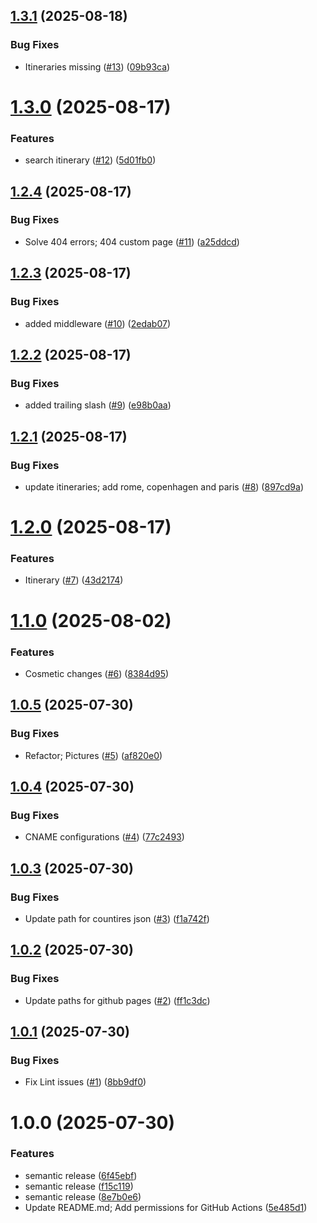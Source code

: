 ## [1.3.1](https://github.com/user-cube/visitedplaces/compare/v1.3.0...v1.3.1) (2025-08-18)


### Bug Fixes

* Itineraries missing ([#13](https://github.com/user-cube/visitedplaces/issues/13)) ([09b93ca](https://github.com/user-cube/visitedplaces/commit/09b93ca6de84d4237513172bea8579153b869e7e))

# [1.3.0](https://github.com/user-cube/visitedplaces/compare/v1.2.4...v1.3.0) (2025-08-17)


### Features

* search itinerary ([#12](https://github.com/user-cube/visitedplaces/issues/12)) ([5d01fb0](https://github.com/user-cube/visitedplaces/commit/5d01fb0b43112642be8412d9d71207c76f1a91f3))

## [1.2.4](https://github.com/user-cube/visitedplaces/compare/v1.2.3...v1.2.4) (2025-08-17)


### Bug Fixes

* Solve 404 errors; 404 custom page ([#11](https://github.com/user-cube/visitedplaces/issues/11)) ([a25ddcd](https://github.com/user-cube/visitedplaces/commit/a25ddcdf0d0d4fae005b06328ec569fb5328665d))

## [1.2.3](https://github.com/user-cube/visitedplaces/compare/v1.2.2...v1.2.3) (2025-08-17)


### Bug Fixes

* added middleware ([#10](https://github.com/user-cube/visitedplaces/issues/10)) ([2edab07](https://github.com/user-cube/visitedplaces/commit/2edab0799b9262bf851c39ccde96fbc724e447ad))

## [1.2.2](https://github.com/user-cube/visitedplaces/compare/v1.2.1...v1.2.2) (2025-08-17)


### Bug Fixes

* added trailing slash ([#9](https://github.com/user-cube/visitedplaces/issues/9)) ([e98b0aa](https://github.com/user-cube/visitedplaces/commit/e98b0aa61d2a6d58d087cecc8f634c8178e53f24))

## [1.2.1](https://github.com/user-cube/visitedplaces/compare/v1.2.0...v1.2.1) (2025-08-17)


### Bug Fixes

* update itineraries; add rome, copenhagen and paris ([#8](https://github.com/user-cube/visitedplaces/issues/8)) ([897cd9a](https://github.com/user-cube/visitedplaces/commit/897cd9ab9b64ffec283af5c831d869b59d799825))

# [1.2.0](https://github.com/user-cube/visitedplaces/compare/v1.1.0...v1.2.0) (2025-08-17)


### Features

* Itinerary ([#7](https://github.com/user-cube/visitedplaces/issues/7)) ([43d2174](https://github.com/user-cube/visitedplaces/commit/43d21749b814734e89944d483ca5f878bd8c449f))

# [1.1.0](https://github.com/user-cube/visitedplaces/compare/v1.0.5...v1.1.0) (2025-08-02)


### Features

* Cosmetic changes ([#6](https://github.com/user-cube/visitedplaces/issues/6)) ([8384d95](https://github.com/user-cube/visitedplaces/commit/8384d952238ae719453c789aef261938373c7dfd))

## [1.0.5](https://github.com/user-cube/visitedplaces/compare/v1.0.4...v1.0.5) (2025-07-30)


### Bug Fixes

* Refactor; Pictures ([#5](https://github.com/user-cube/visitedplaces/issues/5)) ([af820e0](https://github.com/user-cube/visitedplaces/commit/af820e01f716e712a7c1b4c5b52432c580e234b3))

## [1.0.4](https://github.com/user-cube/visitedplaces/compare/v1.0.3...v1.0.4) (2025-07-30)


### Bug Fixes

* CNAME configurations ([#4](https://github.com/user-cube/visitedplaces/issues/4)) ([77c2493](https://github.com/user-cube/visitedplaces/commit/77c24937ab3d3579f43f6ca85aaff34ddd174cf2))

## [1.0.3](https://github.com/user-cube/visitedplaces/compare/v1.0.2...v1.0.3) (2025-07-30)


### Bug Fixes

* Update path for countires json ([#3](https://github.com/user-cube/visitedplaces/issues/3)) ([f1a742f](https://github.com/user-cube/visitedplaces/commit/f1a742f321a683a116edc824ba53aa98ec05826c))

## [1.0.2](https://github.com/user-cube/visitedplaces/compare/v1.0.1...v1.0.2) (2025-07-30)


### Bug Fixes

* Update paths for github pages ([#2](https://github.com/user-cube/visitedplaces/issues/2)) ([ff1c3dc](https://github.com/user-cube/visitedplaces/commit/ff1c3dc764dfd8f2536ce7aee4a3f041226e891f))

## [1.0.1](https://github.com/user-cube/visitedplaces/compare/v1.0.0...v1.0.1) (2025-07-30)


### Bug Fixes

* Fix Lint issues ([#1](https://github.com/user-cube/visitedplaces/issues/1)) ([8bb9df0](https://github.com/user-cube/visitedplaces/commit/8bb9df03ca9edee48b990d3ea0731a55bffbf980))

# 1.0.0 (2025-07-30)


### Features

* semantic release ([6f45ebf](https://github.com/user-cube/visitedplaces/commit/6f45ebf45f0884c29d45517b2c1b60147671b988))
* semantic release ([f15c119](https://github.com/user-cube/visitedplaces/commit/f15c11972132a58452388ec64102498baba4915f))
* semantic release ([8e7b0e6](https://github.com/user-cube/visitedplaces/commit/8e7b0e67d8e56431ed8dc0e1cb9d2783ae107341))
* Update README.md; Add permissions for GitHub Actions ([5e485d1](https://github.com/user-cube/visitedplaces/commit/5e485d1812cec6ceccfcfa056b3426fd70204473))
